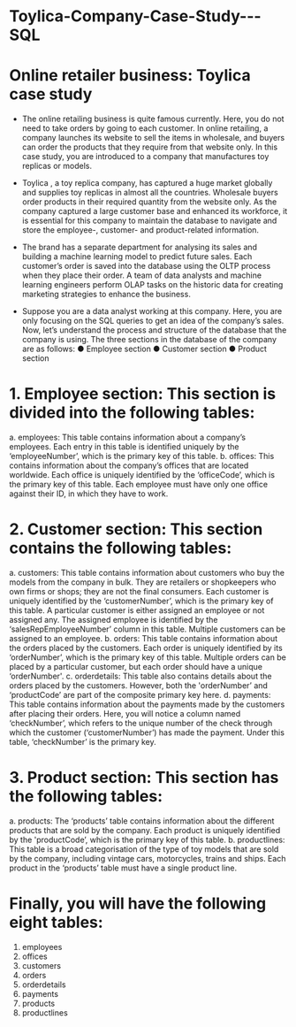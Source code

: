 # Toylica-Company-Case-Study---SQL

# Online retailer business: Toylica case study

- The online retailing business is quite famous currently. Here, you do not need to take orders by going to each customer. In online retailing, a company launches its website to sell the items in wholesale, and buyers can order the products that they require from that website only. In this case study, you are introduced to a company that manufactures toy replicas or models.

- Toylica , a toy replica company, has captured a huge market globally and supplies toy replicas in almost all the countries. Wholesale buyers order products in their required quantity from the website only. As  the company captured a large customer base and enhanced its workforce, it is essential for this company to maintain the database to navigate and store the employee-, customer- and product-related information.

- The brand has a separate department for analysing its sales and building a machine learning model to predict future sales. Each customer’s order is saved into the database using the OLTP process when they place their order. A team of data analysts and machine learning engineers perform OLAP tasks on the historic data for creating marketing strategies to enhance the business.

- Suppose you are a data analyst working at this company. Here, you are only focusing on the SQL queries to get an idea of the company’s sales. Now, let’s understand the process and structure of the database that the company is using. The three sections in the database of the company are as follows:
       ● Employee section
       ● Customer section
       ● Product section

# 1. Employee section: This section is divided into the following tables:
a. employees: This table contains information about a company’s employees. Each entry in this table is identified uniquely by the ‘employeeNumber’, which is the primary key of this table.
b. offices: This contains information about the company’s offices that are located worldwide. Each office is uniquely identified by the ‘officeCode’, which is the primary key of this table. Each employee must have only one office against their ID, in which they have to work.

# 2. Customer section: This section contains the following tables:
a. customers: This table contains information about customers who buy the models from the company in bulk. They are retailers or shopkeepers who own firms or shops; they are not the final consumers. Each customer is uniquely identified by the ‘customerNumber’, which is the primary key of this table. A particular customer is either assigned an employee or not assigned any. The assigned employee is identified by the ‘salesRepEmployeeNumber’ column in this table. Multiple customers can be assigned to an employee.
b. orders: This table contains information about the orders placed by the customers. Each order is uniquely identified by its ‘orderNumber’, which is the primary key of this table. Multiple orders can be placed by a particular customer, but each order should have a unique ‘orderNumber'.
c. orderdetails: This table also contains details about the orders placed by the customers. However, both the 'orderNumber’ and ‘productCode’ are part of the composite primary key here.
d. payments: This table contains information about the payments made by the customers after placing their orders. Here, you will notice a column named ‘checkNumber’, which refers to the unique number of the check through which the customer (‘customerNumber’) has made the payment. Under this table, ‘checkNumber’ is the primary key.

# 3. Product section: This section has the following tables:
a. products: The ‘products’ table contains information about the different products that are sold by the company. Each product is uniquely identified by the 'productCode’, which is the primary key of this table.
b. productlines: This table is a broad categorisation of the type of toy models that are sold by the company, including vintage cars, motorcycles, trains and ships. Each product in the ‘products’ table must have a single product line.

# Finally, you will have the following eight tables:
1. employees
2. offices
3. customers
4. orders
5. orderdetails
6. payments
7. products
8. productlines

   

